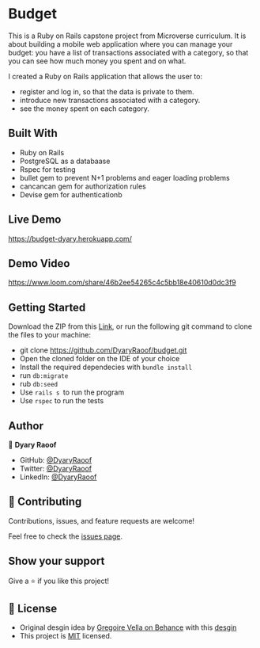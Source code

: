 # Budget

This is a  Ruby on Rails capstone project from Microverse curriculum. It is about building a mobile web application where you can manage your budget: you have a list of transactions associated with a category, so that you can see how much money you spent and on what.

I created a Ruby on Rails application that allows the user to:
- register and log in, so that the data is private to them.
- introduce new transactions associated with a category.
- see the money spent on each category.

## Built With

- Ruby on Rails
- PostgreSQL as a databaase
- Rspec for testing
- bullet gem to prevent N+1 problems and eager loading problems
- cancancan gem for authorization rules
- Devise gem for authenticationb

## Live Demo
https://budget-dyary.herokuapp.com/

## Demo Video
https://www.loom.com/share/46b2ee54265c4c5bb18e40610d0dc3f9

## Getting Started

Download the ZIP from this [Link](https://github.com/DyaryRaoof/budget.git), or run the following git command to clone the files to your machine:

- git clone https://github.com/DyaryRaoof/budget.git
- Open the cloned folder on the IDE of your choice
- Install the required dependecies with `bundle install`
- run `db:migrate`
- rub `db:seed`
- Use `rails s `to run the program
- Use `rspec` to run the tests

## Author

👤 **Dyary Raoof**
- GitHub: [@DyaryRaoof](https://github.com/DyaryRaoof)
- Twitter: [@DyaryRaoof](https://twitter.com/DyaryRaoof)
- LinkedIn: [@DyaryRaoof](https://linkedin.com/in/DyaryRaoof)


## 🤝 Contributing

Contributions, issues, and feature requests are welcome!

Feel free to check the [issues page](https://github.com/DyaryRaoof/budget/issues).

## Show your support

Give a ⭐️ if you like this project!

## 📝 License
- Original desgin idea by [Gregoire Vella on Behance](https://www.behance.net/gregoirevella) with this [desgin](https://www.behance.net/gallery/19759151/Snapscan-iOs-design-and-branding?tracking_source=)
- This project is [MIT](./MIT.md) licensed.
<!-- The email for this project is dyary2018@gmail.com -->
